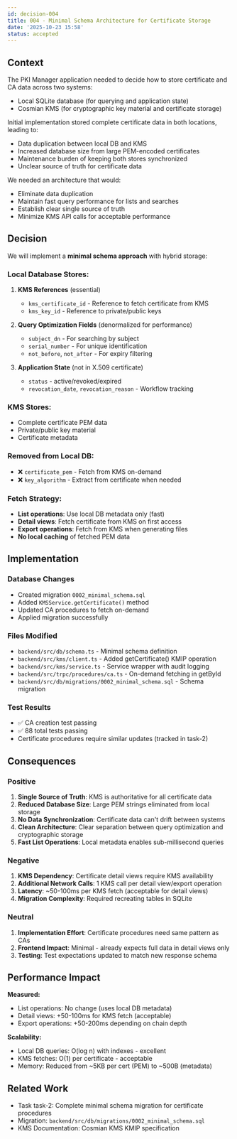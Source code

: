 ```yaml
---
id: decision-004
title: 004 - Minimal Schema Architecture for Certificate Storage
date: '2025-10-23 15:58'
status: accepted
---
```


## Context

The PKI Manager application needed to decide how to store certificate and CA data across two systems:
- Local SQLite database (for querying and application state)
- Cosmian KMS (for cryptographic key material and certificate storage)

Initial implementation stored complete certificate data in both locations, leading to:
- Data duplication between local DB and KMS
- Increased database size from large PEM-encoded certificates
- Maintenance burden of keeping both stores synchronized
- Unclear source of truth for certificate data

We needed an architecture that would:
- Eliminate data duplication
- Maintain fast query performance for lists and searches
- Establish clear single source of truth
- Minimize KMS API calls for acceptable performance

## Decision

We will implement a **minimal schema approach** with hybrid storage:

### Local Database Stores:

1. **KMS References** (essential)
   - `kms_certificate_id` - Reference to fetch certificate from KMS
   - `kms_key_id` - Reference to private/public keys

2. **Query Optimization Fields** (denormalized for performance)
   - `subject_dn` - For searching by subject
   - `serial_number` - For unique identification
   - `not_before`, `not_after` - For expiry filtering

3. **Application State** (not in X.509 certificate)
   - `status` - active/revoked/expired
   - `revocation_date`, `revocation_reason` - Workflow tracking

### KMS Stores:

- Complete certificate PEM data
- Private/public key material
- Certificate metadata

### Removed from Local DB:

- ❌ `certificate_pem` - Fetch from KMS on-demand
- ❌ `key_algorithm` - Extract from certificate when needed

### Fetch Strategy:

- **List operations**: Use local DB metadata only (fast)
- **Detail views**: Fetch certificate from KMS on first access
- **Export operations**: Fetch from KMS when generating files
- **No local caching** of fetched PEM data

## Implementation

### Database Changes

- Created migration `0002_minimal_schema.sql`
- Added `KMSService.getCertificate()` method
- Updated CA procedures to fetch on-demand
- Applied migration successfully

### Files Modified

- `backend/src/db/schema.ts` - Minimal schema definition
- `backend/src/kms/client.ts` - Added getCertificate() KMIP operation
- `backend/src/kms/service.ts` - Service wrapper with audit logging
- `backend/src/trpc/procedures/ca.ts` - On-demand fetching in getById
- `backend/src/db/migrations/0002_minimal_schema.sql` - Schema migration

### Test Results

- ✅ CA creation test passing
- ✅ 88 total tests passing
- Certificate procedures require similar updates (tracked in task-2)

## Consequences

### Positive

1. **Single Source of Truth**: KMS is authoritative for all certificate data
2. **Reduced Database Size**: Large PEM strings eliminated from local storage
3. **No Data Synchronization**: Certificate data can't drift between systems
4. **Clean Architecture**: Clear separation between query optimization and cryptographic storage
5. **Fast List Operations**: Local metadata enables sub-millisecond queries

### Negative

1. **KMS Dependency**: Certificate detail views require KMS availability
2. **Additional Network Calls**: 1 KMS call per detail view/export operation
3. **Latency**: ~50-100ms per KMS fetch (acceptable for detail views)
4. **Migration Complexity**: Required recreating tables in SQLite

### Neutral

1. **Implementation Effort**: Certificate procedures need same pattern as CAs
2. **Frontend Impact**: Minimal - already expects full data in detail views only
3. **Testing**: Test expectations updated to match new response schema

## Performance Impact

**Measured:**
- List operations: No change (uses local DB metadata)
- Detail views: +50-100ms for KMS fetch (acceptable)
- Export operations: +50-200ms depending on chain depth

**Scalability:**
- Local DB queries: O(log n) with indexes - excellent
- KMS fetches: O(1) per certificate - acceptable
- Memory: Reduced from ~5KB per cert (PEM) to ~500B (metadata)

## Related Work

- Task task-2: Complete minimal schema migration for certificate procedures
- Migration: `backend/src/db/migrations/0002_minimal_schema.sql`
- KMS Documentation: Cosmian KMS KMIP specification
